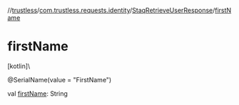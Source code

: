 //[trustless](../../../index.md)/[com.trustless.requests.identity](../index.md)/[StaqRetrieveUserResponse](index.md)/[firstName](first-name.md)

# firstName

[kotlin]\

@SerialName(value = &quot;FirstName&quot;)

val [firstName](first-name.md): String
